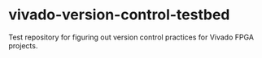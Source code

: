 # vivado-version-control-testbed
Test repository for figuring out version control practices for Vivado FPGA projects. 
